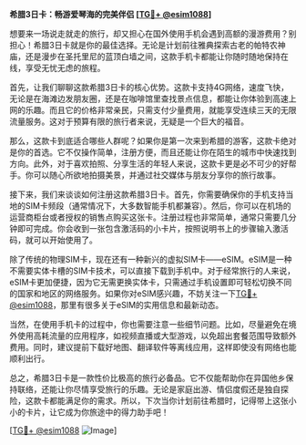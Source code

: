 **希腊3日卡：畅游爱琴海的完美伴侣 [[TG💪+ @esim1088](https://t.me/s/esim1088)]**

想要来一场说走就走的旅行，却又担心在国外使用手机会遇到高额的漫游费用？别担心！希腊3日卡就是你的最佳选择。无论是计划前往雅典探索古老的帕特农神庙，还是漫步在圣托里尼的蓝顶白墙之间，这款手机卡都能让你随时随地保持在线，享受无忧无虑的旅程。

首先，让我们聊聊这款希腊3日卡的核心优势。这款卡支持4G网络，速度飞快，无论是在海滩边发朋友圈，还是在咖啡馆里查找景点信息，都能让你体验到高速上网的乐趣。而且它的价格非常亲民，只需支付少量费用，就能享受连续三天的无限流量服务。这对于预算有限的旅行者来说，无疑是一个巨大的福音。

那么，这款卡到底适合哪些人群呢？如果你是第一次来到希腊的游客，这款卡绝对是你的首选。它不仅操作简单，注册方便，而且还能让你在陌生的城市中快速找到方向。此外，对于喜欢拍照、分享生活的年轻人来说，这款卡更是必不可少的好帮手。你可以随心所欲地拍摄美景，并通过社交媒体与朋友分享你的旅行故事。

接下来，我们来谈谈如何注册这款希腊3日卡。首先，你需要确保你的手机支持当地的SIM卡频段（通常情况下，大多数智能手机都兼容）。然后，你可以在机场的运营商柜台或者授权的销售点购买这张卡。注册过程也非常简单，通常只需要几分钟即可完成。你会收到一张包含激活码的小卡片，按照说明书上的步骤输入激活码，就可以开始使用了。

除了传统的物理SIM卡，现在还有一种新兴的虚拟SIM卡——eSIM。eSIM是一种不需要实体卡槽的SIM卡技术，可以直接下载到手机中。对于经常旅行的人来说，eSIM卡更加便捷，因为它无需更换实体卡，只需通过手机设置即可轻松切换不同的国家和地区的网络服务。如果你对eSIM感兴趣，不妨关注一下[TG💪+ @esim1088](https://t.me/s/esim1088)，那里有很多关于eSIM的实用信息和最新动态。

当然，在使用手机卡的过程中，你也需要注意一些细节问题。比如，尽量避免在境外使用高耗流量的应用程序，如视频直播或大型游戏，以免超出套餐范围导致额外费用。同时，建议提前下载好地图、翻译软件等离线应用，这样即使没有网络也能顺利出行。

总之，希腊3日卡是一款性价比极高的旅行必备品。它不仅能帮助你在异国他乡保持联络，还能让你尽情享受旅行的乐趣。无论是家庭出游、情侣度假还是独自探险，这款卡都能满足你的需求。所以，下次当你计划前往希腊时，记得带上这张小小的卡片，让它成为你旅途中的得力助手吧！

[[TG💪+ @esim1088](https://t.me/s/esim1088) ![Image](https://i.postimg.cc/4NQfJmqS/Snipaste-2025-05-13-00-14-12.png)]